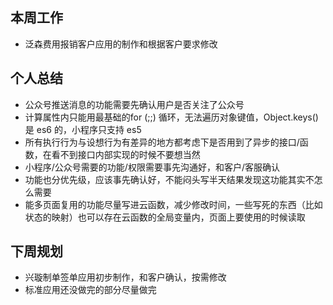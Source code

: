 ## 本周工作
- 泛森费用报销客户应用的制作和根据客户要求修改

## 个人总结
- 公众号推送消息的功能需要先确认用户是否关注了公众号
- 计算属性内只能用最基础的for (;;) 循环，无法遍历对象键值，Object.keys() 是 es6 的，小程序只支持 es5
- 所有执行行为与设想行为有差异的地方都考虑下是否用到了异步的接口/函数，在看不到接口内部实现的时候不要想当然
- 小程序/公众号需要的功能/权限需要事先沟通好，和客户/客服确认
- 功能也分优先级，应该事先确认好，不能闷头写半天结果发现这功能其实不怎么需要
- 能多页面复用的功能尽量写进云函数，减少修改时间，一些写死的东西（比如状态的映射）也可以存在云函数的全局变量内，页面上要使用的时候读取

## 下周规划
- 兴璇制单签单应用初步制作，和客户确认，按需修改
- 标准应用还没做完的部分尽量做完
